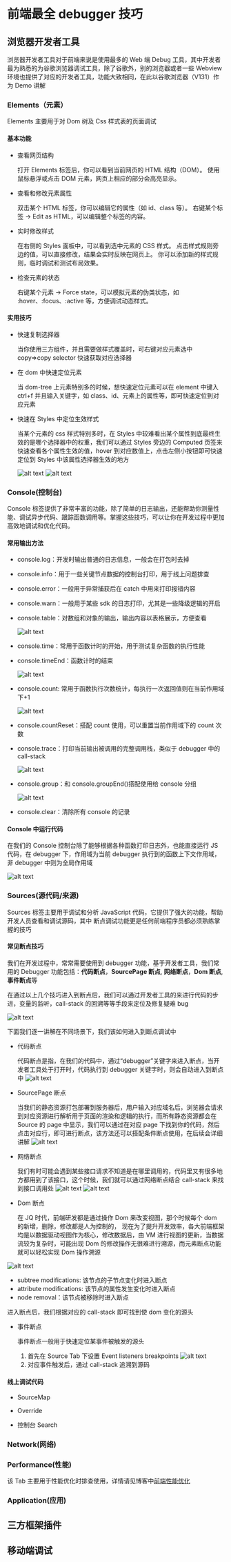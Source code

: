 # 前端最全 debugger 技巧

## 浏览器开发者工具

浏览器开发者工具对于前端来说是使用最多的 Web 端 Debug 工具，其中开发者最为熟悉的为谷歌浏览器调试工具，除了谷歌外，别的浏览器或者一些 Webview 环境也提供了对应的开发者工具，功能大致相同，在此以谷歌浏览器（V131）作为 Demo 讲解

### Elements（元素）

Elements 主要用于对 Dom 树及 Css 样式表的页面调试

#### 基本功能

- 查看网页结构

  打开 Elements 标签后，你可以看到当前网页的 HTML 结构（DOM）。
  使用鼠标悬浮或点击 DOM 元素，网页上相应的部分会高亮显示。

- 查看和修改元素属性

  双击某个 HTML 标签，你可以编辑它的属性（如 id、class 等）。
  右键某个标签 → Edit as HTML，可以编辑整个标签的内容。

- 实时修改样式

  在右侧的 Styles 面板中，可以看到选中元素的 CSS 样式。
  点击样式规则旁边的值，可以直接修改，结果会实时反映在网页上。
  你可以添加新的样式规则，临时调试和测试布局效果。

- 检查元素的状态

  右键某个元素 → Force state，可以模拟元素的伪类状态，如 :hover、:focus、:active 等，方便调试动态样式。

#### 实用技巧

- 快速复制选择器

  当你使用三方组件，并且需要做样式覆盖时，可右键对应元素选中 copy=>copy selector 快速获取对应选择器

- 在 dom 中快速定位元素

  当 dom-tree 上元素特别多的时候，想快速定位元素可以在 element 中键入 ctrl+f 并且输入关键字，如 class、id、元素上的属性等，即可快速定位到对应元素

- 快速在 Styles 中定位生效样式

  当某个元素的 css 样式特别多时，在 Styles 中较难看出某个属性到底最终生效的是哪个选择器中的权重，我们可以通过 Styles 旁边的 Computed 页签来快速查看各个属性生效的值，hover 到对应数值上，点击左侧小按钮即可快速定位到 Styles 中该属性选择器生效的地方

  ![alt text](image.png)
  ![alt text](image-1.png)

### Console(控制台)

Console 标签提供了非常丰富的功能，除了简单的日志输出，还能帮助你测量性能、调试异步代码、跟踪函数调用等。掌握这些技巧，可以让你在开发过程中更加高效地调试和优化代码。

#### 常用输出方法

- console.log：开发时输出普通的日志信息，一般会在打包时去掉
- console.info：用于一些关键节点数据的控制台打印，用于线上问题排查
- console.error：一般用于异常捕获后在 catch 中用来打印报错内容
- console.warn：一般用于某些 sdk 的日志打印，尤其是一些降级逻辑的开启
- console.table：对数组和对象的输出，输出内容以表格展示，方便查看

  ![alt text](image-3.png)

- console.time：常用于函数计时的开始，用于测试复杂函数的执行性能
- console.timeEnd：函数计时的结束

  ![alt text](image-4.png)

- console.count: 常用于函数执行次数统计，每执行一次返回值则在当前作用域下+1

  ![alt text](image-5.png)

- console.countReset：搭配 count 使用，可以重置当前作用域下的 count 次数

- console.trace：打印当前输出被调用的完整调用栈，类似于 debugger 中的 call-stack

  ![alt text](image-6.png)

- console.group：和 console.groupEnd()搭配使用给 console 分组

  ![alt text](image-7.png)

- console.clear：清除所有 console 的记录

#### Console 中运行代码

在我们的 Console 控制台除了能够根据各种函数打印日志外，也能直接运行 JS 代码，在 debugger 下，作用域为当前 debugger 执行到的函数上下文作用域，非 debugger 中则为全局作用域

![alt text](image-8.png)

### Sources(源代码/来源)

Sources 标签主要用于调试和分析 JavaScript 代码，它提供了强大的功能，帮助开发人员查看和调试源码，其中 断点调试功能更是任何前端程序员都必须熟练掌握的技巧

#### 常见断点技巧

我们在开发过程中，常常需要使用到 debugger 功能，基于开发者工具，我们常用的 Debugger 功能包括：**代码断点**，**SourcePage 断点**, **网络断点**，**Dom 断点**,**事件断点**等

在通过以上几个技巧进入到断点后，我们可以通过开发者工具的来进行代码的步进，变量的监听，call-stack 的回溯等等手段来定位及修复疑难 bug

![alt text](image-14.png)

下面我们逐一讲解在不同场景下，我们该如何进入到断点调试中

- 代码断点

  代码断点是指，在我们的代码中，通过“debugger”关键字来进入断点，当开发者工具处于打开时，代码执行到 debugger 关键字时，则会自动进入到断点中
  ![alt text](image-10.png)

- SourcePage 断点

  当我们的静态资源打包部署到服务器后，用户输入对应域名后，浏览器会请求到对应资源进行解析用于页面的渲染和逻辑的执行，而所有静态资源都会在 Source 的 page 中显示，我们可以通过在对应 page 下找到你的代码，然后点击对应行，即可进行断点，该方法还可以搭配条件断点使用，在后续会详细讲解
  ![alt text](image-11.png)

- 网络断点

  我们有时可能会遇到某些接口请求不知道是在哪里调用的，代码里又有很多地方都用到了该接口，这个时候，我们就可以通过网络断点结合 call-stack 来找到接口调用处
  ![alt text](image-9.png)
  ![alt text](image-12.png)

- Dom 断点

  在 JQ 时代，前端研发都是通过操作 Dom 来改变视图，那个时候每个 dom 的新增，删除，修改都是人为控制的， 现在为了提升开发效率，各大前端框架均是以数据驱动视图作为核心，修改数据后，由 VM 进行视图的更新，当数据流较为复杂时，可能出现 Dom 的修改操作无很难进行溯源，而元素断点功能就可以轻松实现 Dom 操作溯源

![alt text](image-2.png)

- subtree modifications: 该节点的子节点变化时进入断点
- attribute modifications: 该节点的属性发生变化时进入断点
- node removal：该节点被移除时进入断点

进入断点后，我们根据对应的 call-stack 即可找到使 dom 变化的源头

- 事件断点

  事件断点一般用于快速定位某事件被触发的源头

  1. 首先在 Source Tab 下设置 Event listeners breakpoints
     ![alt text](image-13.png)
  2. 对应事件触发后，通过 call-stack 追溯到源码

#### 线上调试代码

- SourceMap

- Override

- 控制台 Search

### Network(网络)

### Performance(性能)

该 Tab 主要用于性能优化时排查使用，详情请见博客中[前端性能优化](https://doggyegg.github.io/charlie-blog/)

### Application(应用)

## 三方框架插件

## 移动端调试
